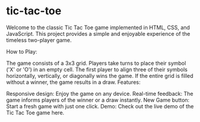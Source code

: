 # tic-tac-toe
Welcome to the classic Tic Tac Toe game implemented in HTML, CSS, and JavaScript. This project provides a simple and enjoyable experience of the timeless two-player game.

How to Play:

The game consists of a 3x3 grid.
Players take turns to place their symbol ('X' or 'O') in an empty cell.
The first player to align three of their symbols horizontally, vertically, or diagonally wins the game.
If the entire grid is filled without a winner, the game results in a draw.
Features:

Responsive design: Enjoy the game on any device.
Real-time feedback: The game informs players of the winner or a draw instantly.
New Game button: Start a fresh game with just one click.
Demo:
Check out the live demo of the Tic Tac Toe game here.
